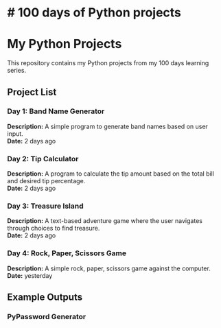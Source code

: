 <h1># 100 days of Python projects</h1>

# My Python Projects

This repository contains my Python projects from my 100 days learning series.

## Project List

### Day 1: Band Name Generator
**Description:** A simple program to generate band names based on user input.  
**Date:** 2 days ago

### Day 2: Tip Calculator
**Description:** A program to calculate the tip amount based on the total bill and desired tip percentage.  
**Date:** 2 days ago

### Day 3: Treasure Island
**Description:** A text-based adventure game where the user navigates through choices to find treasure.  
**Date:** 2 days ago

### Day 4: Rock, Paper, Scissors Game
**Description:** A simple rock, paper, scissors game against the computer.  
**Date:** yesterday

## Example Outputs

### PyPassword Generator
